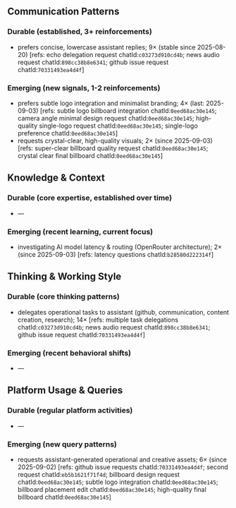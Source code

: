 ## Communication Patterns
### Durable (established, 3+ reinforcements)
- prefers concise, lowercase assistant replies; 9× (stable since 2025-08-20) [refs: echo delegation request chatId:`c03273d910cd4b`; news audio request chatId:`898cc38b8e6341`; github issue request chatId:`70331493ea4d4f`]

### Emerging (new signals, 1-2 reinforcements)
- prefers subtle logo integration and minimalist branding; 4× (last: 2025-09-03) [refs: subtle logo billboard integration chatId:`0eed68ac30e145`; camera angle minimal design request chatId:`0eed68ac30e145`; high-quality single-logo request chatId:`0eed68ac30e145`; single-logo preference chatId:`0eed68ac30e145`]
- requests crystal-clear, high-quality visuals; 2× (since 2025-09-03) [refs: super-clear billboard quality request chatId:`0eed68ac30e145`; crystal clear final billboard chatId:`0eed68ac30e145`]

## Knowledge & Context
### Durable (core expertise, established over time)
- —

### Emerging (recent learning, current focus)
- investigating AI model latency & routing (OpenRouter architecture); 2× (since 2025-09-03) [refs: latency questions chatId:`b28580d222314f`]

## Thinking & Working Style
### Durable (core thinking patterns)
- delegates operational tasks to assistant (github, communication, content creation, research); 14× [refs: multiple task delegations chatId:`c03273d910cd4b`; news audio request chatId:`898cc38b8e6341`; github issue request chatId:`70331493ea4d4f`]

### Emerging (recent behavioral shifts)
- —

## Platform Usage & Queries
### Durable (regular platform activities)
- —

### Emerging (new query patterns)
- requests assistant-generated operational and creative assets; 6× (since 2025-09-02) [refs: github issue requests chatId:`70331493ea4d4f`; second request chatId:`eb5b1621f71f4d`; billboard design request chatId:`0eed68ac30e145`; subtle logo integration chatId:`0eed68ac30e145`; billboard placement edit chatId:`0eed68ac30e145`; high-quality final billboard chatId:`0eed68ac30e145`]